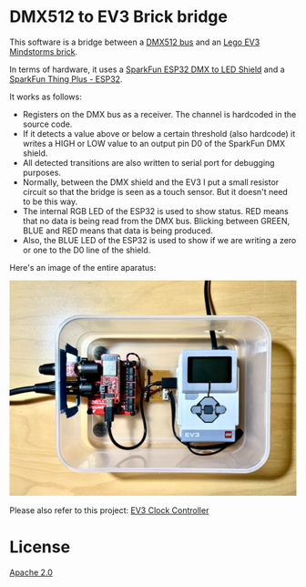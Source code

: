 
DMX512 to EV3 Brick bridge
===

This software is a bridge between a [DMX512 bus](https://en.wikipedia.org/wiki/DMX512) and an [Lego EV3 Mindstorms brick](https://en.wikipedia.org/wiki/Lego_Mindstorms_EV3).

In terms of hardware, it uses a [SparkFun ESP32 DMX to LED Shield](https://www.sparkfun.com/products/15110) and a [SparkFun Thing Plus - ESP32](https://www.sparkfun.com/products/15663).

It works as follows:

* Registers on the DMX bus as a receiver. The channel is hardcoded in the source code.
* If it detects a value above or below a certain threshold (also hardcode) it writes a HIGH or LOW value to an output pin D0 of the SparkFun DMX shield.
* All detected transitions are also written to serial port for debugging purposes.
* Normally, between the DMX shield and the EV3 I put a small resistor circuit so that the bridge is seen as a touch sensor. But it doesn't need to be this way.
* The internal RGB LED of the ESP32 is used to show status. RED means that no data is being read from the DMX bus. Blicking between GREEN, BLUE and RED means that data is being produced.
* Also, the BLUE LED of the ESP32 is used to show if we are writing a zero or one to the D0 line of the shield.

Here's an image of the entire aparatus:

![DMX512-EV3 Bridge in use](imgs/ClockProject.jpeg)

Please also refer to this project:
[EV3 Clock Controller](https://github.com/pjpmarques/EV3-ClockController)

License
===
[Apache 2.0](LICENSE.txt)
